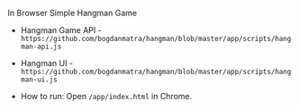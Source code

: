 In Browser Simple Hangman Game

* Hangman Game API - `https://github.com/bogdanmatra/hangman/blob/master/app/scripts/hangman-api.js`
* Hangman UI - `https://github.com/bogdanmatra/hangman/blob/master/app/scripts/hangman-ui.js`

* How to run:
Open `/app/index.html` in Chrome.